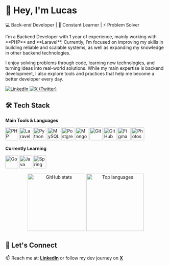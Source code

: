 
# 👋 Hey, I'm Lucas  
<p aling="center">
💻 Back-end Developer | 🚀 Constant Learner | ⚡ Problem Solver  
</p>
I'm a Backend Developer with 1 year of experience, mainly working with **PHP** and **Laravel**. Currently, I’m focused on improving my skills in building reliable and scalable systems, as well as expanding my knowledge in other backend technologies.  

I enjoy solving problems through code, learning new technologies, and turning ideas into real-world solutions. While my main expertise is backend development, I also explore tools and practices that help me become a better developer every day.   

<p align="left">
  <a href="https://www.linkedin.com/in/lucascorreiafullstackdeveloper831/">
    <img alt="LinkedIn" title="Connect on LinkedIn" src="https://img.shields.io/badge/-LinkedIn-0077B5?style=flat&logo=linkedin&logoColor=white"/>
  </a>
  <a href="https://x.com/lucasdevproject">
    <img alt="X (Twitter)" title="Follow me on X" src="https://img.shields.io/badge/-X-000000?style=flat&logo=x&logoColor=white"/>
  </a>
</p>

## 🛠️ Tech Stack  

**Main Tools & Languages**  
<p align="left">
  <img alt="PHP" width="40px" src="https://cdn.jsdelivr.net/gh/devicons/devicon/icons/php/php-original.svg"/>
  <img alt="Laravel" width="40px" src="https://cdn.jsdelivr.net/gh/devicons/devicon/icons/laravel/laravel-original.svg"/>
  <img alt="Python" width="40px" src="https://cdn.jsdelivr.net/gh/devicons/devicon/icons/python/python-original.svg"/>
  <img alt="MySQL" width="40px" src="https://cdn.jsdelivr.net/gh/devicons/devicon/icons/mysql/mysql-original.svg"/>
  <img alt="PostgreSQL" width="40px" src="https://cdn.jsdelivr.net/gh/devicons/devicon/icons/postgresql/postgresql-original.svg"/>
  <img alt="MongoDB" width="40px" src="https://cdn.jsdelivr.net/gh/devicons/devicon/icons/mongodb/mongodb-original.svg"/>
  <img alt="Git" width="40px" src="https://cdn.jsdelivr.net/gh/devicons/devicon/icons/git/git-original.svg"/>
  <img alt="GitHub" width="40px" src="https://cdn.jsdelivr.net/gh/devicons/devicon/icons/github/github-original.svg"/>
  <img alt="Figma" width="40px" src="https://cdn.jsdelivr.net/gh/devicons/devicon/icons/figma/figma-original.svg"/>
  <img alt="Photoshop" width="40px" src="https://cdn.jsdelivr.net/gh/devicons/devicon/icons/photoshop/photoshop-plain.svg"/>
</p>  

**Currently Learning**  
<p align="left">
  <img alt="Go" width="40px" src="https://cdn.jsdelivr.net/gh/devicons/devicon/icons/go/go-original.svg"/>
  <img alt="Java" width="40px" src="https://cdn.jsdelivr.net/gh/devicons/devicon/icons/java/java-original.svg"/>
  <img alt="Spring" width="40px" src="https://cdn.jsdelivr.net/gh/devicons/devicon/icons/spring/spring-original.svg"/>
</p>

<p align="center">
  <img src="https://github-readme-stats.vercel.app/api?username=olucascdev&show_icons=true&theme=tokyonight" alt="GitHub stats" height="180px"/>
  <img src="https://github-readme-stats.vercel.app/api/top-langs?username=olucascdev&layout=compact&theme=tokyonight" alt="Top languages" height="180px"/>
</p>  

## 🚀 Let's Connect  
📫 Reach me at: **[LinkedIn](https://www.linkedin.com/in/lucascorreiafullstackdeveloper831/)** or follow my dev journey on **[X](https://x.com/lucasdevproject)**  
